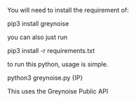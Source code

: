 You will need to install the requirement of:

pip3 install greynoise 

you can also just run 

pip3 install -r requirements.txt

to run this python, usage is simple.

python3 greynoise.py {IP}

This uses the Greynoise Public API
